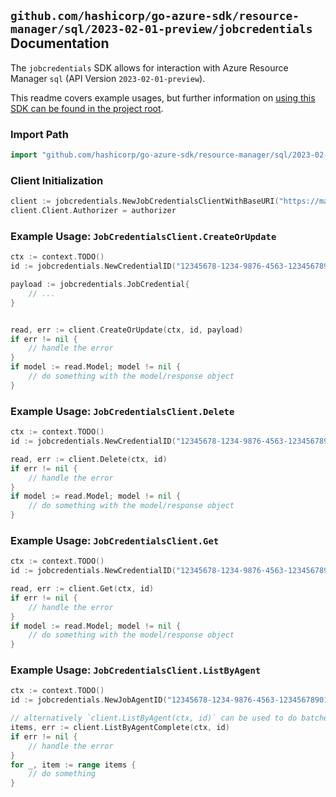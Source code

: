 
## `github.com/hashicorp/go-azure-sdk/resource-manager/sql/2023-02-01-preview/jobcredentials` Documentation

The `jobcredentials` SDK allows for interaction with Azure Resource Manager `sql` (API Version `2023-02-01-preview`).

This readme covers example usages, but further information on [using this SDK can be found in the project root](https://github.com/hashicorp/go-azure-sdk/tree/main/docs).

### Import Path

```go
import "github.com/hashicorp/go-azure-sdk/resource-manager/sql/2023-02-01-preview/jobcredentials"
```


### Client Initialization

```go
client := jobcredentials.NewJobCredentialsClientWithBaseURI("https://management.azure.com")
client.Client.Authorizer = authorizer
```


### Example Usage: `JobCredentialsClient.CreateOrUpdate`

```go
ctx := context.TODO()
id := jobcredentials.NewCredentialID("12345678-1234-9876-4563-123456789012", "example-resource-group", "serverName", "jobAgentName", "credentialName")

payload := jobcredentials.JobCredential{
	// ...
}


read, err := client.CreateOrUpdate(ctx, id, payload)
if err != nil {
	// handle the error
}
if model := read.Model; model != nil {
	// do something with the model/response object
}
```


### Example Usage: `JobCredentialsClient.Delete`

```go
ctx := context.TODO()
id := jobcredentials.NewCredentialID("12345678-1234-9876-4563-123456789012", "example-resource-group", "serverName", "jobAgentName", "credentialName")

read, err := client.Delete(ctx, id)
if err != nil {
	// handle the error
}
if model := read.Model; model != nil {
	// do something with the model/response object
}
```


### Example Usage: `JobCredentialsClient.Get`

```go
ctx := context.TODO()
id := jobcredentials.NewCredentialID("12345678-1234-9876-4563-123456789012", "example-resource-group", "serverName", "jobAgentName", "credentialName")

read, err := client.Get(ctx, id)
if err != nil {
	// handle the error
}
if model := read.Model; model != nil {
	// do something with the model/response object
}
```


### Example Usage: `JobCredentialsClient.ListByAgent`

```go
ctx := context.TODO()
id := jobcredentials.NewJobAgentID("12345678-1234-9876-4563-123456789012", "example-resource-group", "serverName", "jobAgentName")

// alternatively `client.ListByAgent(ctx, id)` can be used to do batched pagination
items, err := client.ListByAgentComplete(ctx, id)
if err != nil {
	// handle the error
}
for _, item := range items {
	// do something
}
```
